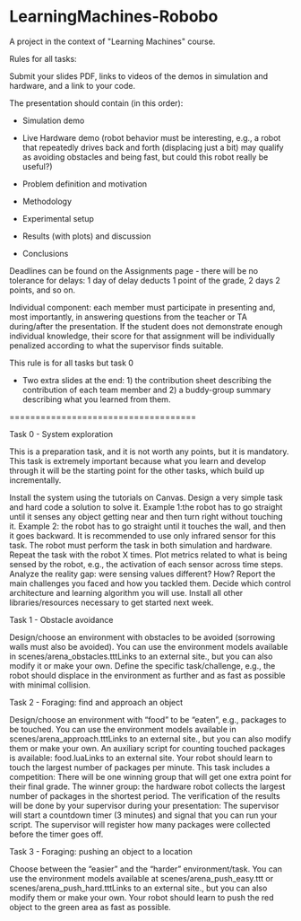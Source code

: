 # LearningMachines-Robobo
A project in the context of "Learning Machines" course.


Rules for all tasks:

Submit your slides PDF, links to videos of the demos in simulation and hardware, and a link to your code.

The presentation should contain (in this order):

+ Simulation demo

+ Live Hardware demo (robot behavior must be interesting, e.g., a robot that repeatedly drives back and forth (displacing just a bit) may qualify as avoiding obstacles and being fast, but could this robot really be useful?)

+ Problem definition and motivation
+ Methodology
+ Experimental setup
+ Results (with plots) and discussion
+ Conclusions

Deadlines can be found on the Assignments page - there will be no tolerance for delays: 1 day of delay deducts 1 point of the grade, 2 days 2 points, and so on.

Individual component: each member must participate in presenting and, most importantly, in answering questions from the teacher or TA during/after the presentation. If the student does not demonstrate enough individual knowledge, their score for that assignment will be individually penalized according to what the supervisor finds suitable. 

 

This rule is for all tasks but task 0

+ Two extra slides at the end: 1) the contribution sheet describing the contribution of each team member and 2) a buddy-group summary describing what you learned from them.

 

====================================

 

Task 0 - System exploration

 

This is a preparation task, and it is not worth any points, but it is mandatory. This task is extremely important because what you learn and develop through it will be the starting point for the other tasks, which build up incrementally. 

Install the system using the tutorials on Canvas.
Design a very simple task and hard code a solution to solve it.
Example 1:the robot has to go straight until it senses any object getting near and then turn right without touching it.
Example 2: the robot has to go straight until it touches the wall, and then it goes backward.
It is recommended to use only infrared sensor for this task.
The robot must perform the task in both simulation and hardware.
Repeat the task with the robot X times.
Plot metrics related to what is being sensed by the robot, e.g., the activation of each sensor across time steps.
Analyze the reality gap: were sensing values different? How?
Report the main challenges you faced and how you tackled them.
Decide which control architecture and learning algorithm you will use.
Install all other libraries/resources necessary to get started next week.
 

Task 1 - Obstacle avoidance

 

Design/choose an environment with obstacles to be avoided (sorrowing walls must also be avoided).
You can use the environment models available in scenes/arena_obstacles.tttLinks to an external site., but you can also modify it or make your own.
Define the specific task/challenge, e.g., the robot should displace in the environment as further and as fast as possible with minimal collision.
 

 Task 2 - Foraging: find and approach an object

 

Design/choose an environment with “food” to be “eaten”, e.g., packages to be touched.
You can use the environment models available in scenes/arena_approach.tttLinks to an external site., but you can also modify them or make your own.
An auxiliary script for counting touched packages is available: food.luaLinks to an external site.
Your robot should learn to touch the largest number of packages per minute.
This task includes a competition:
There will be one winning group that will get one extra point for their final grade.
The winner group: the hardware robot collects the largest number of packages in the shortest period.
The verification of the results will be done by your supervisor during your presentation: The supervisor will start a countdown timer (3 minutes) and signal that you can run your script.
The supervisor will register how many packages were collected before the timer goes off.
 

Task 3 - Foraging: pushing an object to a location

 

Choose between the “easier” and the “harder” environment/task.
You can use the environment models available at scenes/arena_push_easy.ttt or scenes/arena_push_hard.tttLinks to an external site., but you can also modify them or make your own.
Your robot should learn to push the red object to the green area as fast as possible.
 
